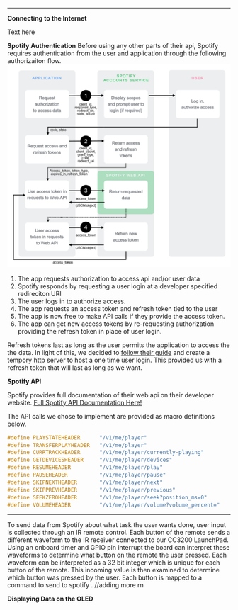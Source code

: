 
***
**Connecting to the Internet**

Text here

**Spotify Authentication**
Before using any other parts of their api, Spotify requires authentication from the user and application through the following authorizaiton flow.
![Authorization Code](Media/AuthG_AuthoriztionCode.png)

1. The app requests authorization to access api and/or user data
2. Spotify responds by requesting a user login at a developer specified redireciton URI
3. The user logs in to authorize access.
4. The app requests an access token and refresh token tied to the user
5. The app is now free to make API calls if they provide the access token.
6. The app can get new access tokens by re-requesting authorization providing the refresh token in place of user login.

Refresh tokens last as long as the user permits the application to access the the data. In light of this, we decided to <a href="https://developer.spotify.com/documentation/web-api/quick-start/" target="_blank">follow their guide</a> and create a tempory http server to host a one time user login. This provided us with a refresh token that will last as long as we want. 

**Spotify API**

Spotify provides full documentation of their web api on their developer website. 
<a href="https://developer.spotify.com/documentation/web-api/reference/#/" target="_blank">Full Spotify API Documentation Here!</a>


The API calls we chose to implement are provided as macro definitions below. 

``` c
#define PLAYSTATEHEADER      "/v1/me/player"
#define TRANSFERPLAYHEADER   "/v1/me/player"
#define CURRTRACKHEADER      "/v1/me/player/currently-playing"
#define GETDEVICESHEADER     "/v1/me/player/devices"
#define RESUMEHEADER         "/v1/me/player/play"
#define PAUSEHEADER          "/v1/me/player/pause"
#define SKIPNEXTHEADER       "/v1/me/player/next"
#define SKIPPREVHEADER       "/v1/me/player/previous"
#define SEEKZEROHEADER       "/v1/me/player/seek?position_ms=0"
#define VOLUMEHEADER         "/v1/me/player/volume?volume_percent="
```


****

To send data from Spotify about what task the user wants done, user input is collected through an IR remote control. Each button of the remote sends a different waveform to the IR receiver connected to our CC3200 LaunchPad. Using an onboard timer and GPIO pin interrupt the board can interpret these waveforms to determine what button on the remote the user pressed. Each waveform can be interpreted as a 32 bit integer which is unique for each button of the remote. This incoming value is then examined to determine which button was pressed by the user. Each button is mapped to a command to send to spotify . //adding more rn

**Displaying Data on the OLED**